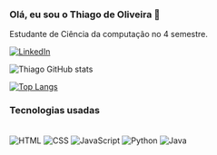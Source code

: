 ### Olá, eu sou o Thiago de Oliveira 👋
Estudante de Ciência da computação no 4 semestre.

[![LinkedIn](https://img.shields.io/badge/LinkedIn-0077B5?style=for-the-badge&logo=linkedin&logoColor=white)](https://www.linkedin.com/in/thiago-de-oliveira-sampaio-0085a8239/)

![Thiago GitHub stats](https://github-readme-stats.vercel.app/api?username=skaduhs5232&show_icons=true&theme=tokyonight)

[![Top Langs](https://github-readme-stats.vercel.app/api/top-langs/?username=skaduhs5232&layout=donut&theme=dark)](https://github.com/KaduLm/github-readme-stats)



### Tecnologias usadas

 <div style="display: inline-block"><br />
         <img align="center" alt="HTML"
            src="https://img.shields.io/badge/HTML-239120?style=for-the-badge&logo=html5&logoColor=white" />
        <img align="center" alt="CSS"
            src="https://img.shields.io/badge/CSS-239120?&style=for-the-badge&logo=css3&logoColor=white" />
        <img align="center" alt="JavaScript"
            src="https://img.shields.io/badge/JavaScript-F7DF1E?style=for-the-badge&logo=javascript&logoColor=black" />
        <img align="center" alt="Python"
            src="https://img.shields.io/badge/Python-3776AB?style=for-the-badge&logo=python&logoColor=white" />
        <img align="center" alt="Java"
            src="https://img.shields.io/badge/Java-ED8B00?style=for-the-badge&logo=openjdk&logoColor=white" />
    </div>
